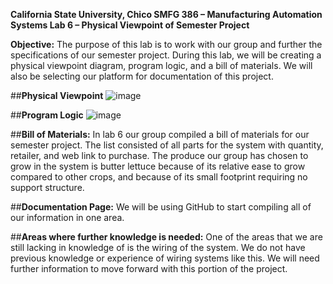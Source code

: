 
**California State University, Chico
SMFG 386 – Manufacturing Automation Systems
Lab 6 – Physical Viewpoint of Semester Project**


**Objective:**
	The purpose of this lab is to work with our group and further the specifications of our semester project. During this lab, we will be creating a physical viewpoint diagram, program logic, and a bill of materials. We will also be selecting our platform for documentation of this project. 




##**Physical Viewpoint**
![image](https://user-images.githubusercontent.com/80664067/113379173-9eaecf80-932d-11eb-8b86-3c8fe463954d.png)


##**Program Logic**
![image](https://user-images.githubusercontent.com/80664067/113379211-bc7c3480-932d-11eb-8a62-800cafaae145.png)



##**Bill of Materials:**
	In lab 6 our group compiled a bill of materials for our semester project. The list consisted of all parts for the system with quantity, retailer, and web link to purchase. The produce our group has chosen to grow in the system is butter lettuce because of its relative ease to grow compared to other crops, and because of its small footprint requiring no support structure. 

##**Documentation Page:**
	We will be using GitHub to start compiling all of our information in one area. 

##**Areas where further knowledge is needed:**
	One of the areas that we are still lacking in knowledge of is the wiring of the system. We do not have previous knowledge or experience of wiring systems like this. We will need further information to move forward with this portion of the project.

